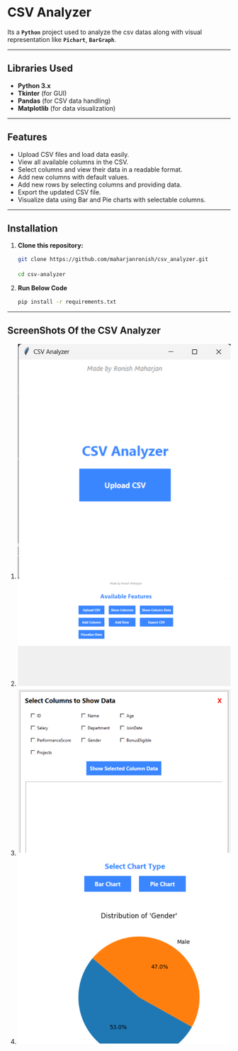 # CSV Analyzer

Its a **`Python`** project used to analyze the csv datas along with visual representation like **`Pichart`**, **`BarGraph`**.

---

## Libraries Used

- **Python 3.x**
- **Tkinter** (for GUI)
- **Pandas** (for CSV data handling)
- **Matplotlib** (for data visualization)

---

## Features

- Upload CSV files and load data easily.
- View all available columns in the CSV.
- Select columns and view their data in a readable format.
- Add new columns with default values.
- Add new rows by selecting columns and providing data.
- Export the updated CSV file.
- Visualize data using Bar and Pie charts with selectable columns.

---

## Installation

1. **Clone this repository:**

   ```bash
   git clone https://github.com/maharjanronish/csv_analyzer.git

   cd csv-analyzer
   ```

2. **Run Below Code**

   ```bash
   pip install -r requirements.txt

   ```

---

## ScreenShots Of the CSV Analyzer

1. <img src="pictures/Screenshot1.png" alt="Screenshot 1" width="500" />

2. <img src="pictures/Screenshot2.png" alt="Screenshot 2" width="500" />

3. <img src="pictures/Screenshot3.png" alt="Screenshot 3" width="500" />

4. <img src="pictures/Screenshot4.png" alt="Screenshot 4" width="500" />
